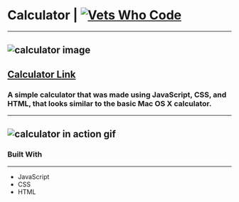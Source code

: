# Calculator | [![Vets Who Code][vwc-img]][vwc]
---
![calculator image](https://res.cloudinary.com/dqejlzsb4/image/upload/v1559208705/Screen_Shot_2019-05-30_at_3.29.27_AM.png)
---
[Calculator Link](https://bcaruthers.github.io/calculator/)
---
### A simple calculator that was made using JavaScript, CSS, and HTML, that looks similar to the basic Mac OS X calculator.
---
![calculator in action gif](https://res.cloudinary.com/dqejlzsb4/image/upload/v1559209465/2019-05-30_03.42.55.gif)
---
### Built With
---
* JavaScript
* CSS
* HTML

[vwc-img]: https://img.shields.io/badge/%23VWC-%23Vets%20Who%20Code-blue.svg
[vwc]: https://vetswhocode.io/
